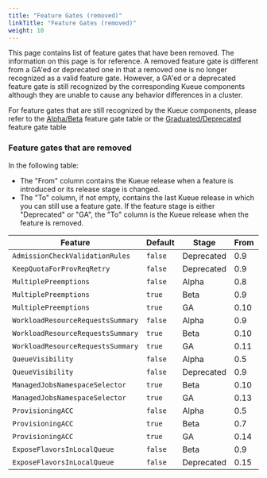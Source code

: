 ```yaml
---
title: "Feature Gates (removed)"
linkTitle: "Feature Gates (removed)"
weight: 10
---
```


This page contains list of feature gates that have been removed. The information on this page is for reference. 
A removed feature gate is different from a GA'ed or deprecated one in that a removed one is no longer recognized 
as a valid feature gate. However, a GA'ed or a deprecated feature gate is still recognized by the corresponding 
Kueue components although they are unable to cause any behavior differences in a cluster.

For feature gates that are still recognized by the Kueue components, please refer to the 
[Alpha/Beta](/docs/installation/#feature-gates-for-alpha-and-beta-features) feature gate table or the 
[Graduated/Deprecated](/docs/installation/#feature-gates-for-graduated-or-deprecated-features) feature gate table

### Feature gates that are removed

In the following table:

- The "From" column contains the Kueue release when a feature is introduced or its release stage is changed.
- The "To" column, if not empty, contains the last Kueue release in which you can still use a feature gate. 
  If the feature stage is either "Deprecated" or "GA", the "To" column is the Kueue release when the feature 
  is removed.

| Feature                           | Default | Stage      | From | To   |
|-----------------------------------|---------|------------|------|------|
| `AdmissionCheckValidationRules`   | `false` | Deprecated | 0.9  | 0.12 |
| `KeepQuotaForProvReqRetry`        | `false` | Deprecated | 0.9  | 0.12 |
| `MultiplePreemptions`             | `false` | Alpha      | 0.8  | 0.8  |
| `MultiplePreemptions`             | `true`  | Beta       | 0.9  | 0.9  |
| `MultiplePreemptions`             | `true`  | GA         | 0.10 | 0.13 |
| `WorkloadResourceRequestsSummary` | `false` | Alpha      | 0.9  | 0.10 |
| `WorkloadResourceRequestsSummary` | `true`  | Beta       | 0.10 | 0.11 |
| `WorkloadResourceRequestsSummary` | `true`  | GA         | 0.11 | 0.13 |
| `QueueVisibility`                 | `false` | Alpha      | 0.5  | 0.9  |
| `QueueVisibility`                 | `false` | Deprecated | 0.9  | 0.14 |
| `ManagedJobsNamespaceSelector`    | `true`  | Beta       | 0.10 | 0.13 |
| `ManagedJobsNamespaceSelector`    | `true`  | GA         | 0.13 | 0.15 |
| `ProvisioningACC`                 | `false` | Alpha      | 0.5  | 0.6  |
| `ProvisioningACC`                 | `true`  | Beta       | 0.7  | 0.14 |
| `ProvisioningACC`                 | `true`  | GA         | 0.14 | 0.15 |
| `ExposeFlavorsInLocalQueue`       | `false` | Beta       | 0.9  | 0.15 |
| `ExposeFlavorsInLocalQueue`       | `false` | Deprecated | 0.15 | 0.15 |
